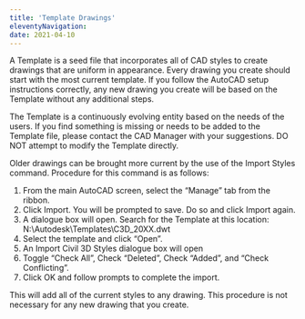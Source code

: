 ```yaml
---
title: 'Template Drawings'
eleventyNavigation:
date: 2021-04-10
---
```


A Template is a seed file that incorporates all of CAD styles to create drawings that are uniform in appearance. Every drawing you create should start with the most current template. If you follow the AutoCAD setup instructions correctly, any new drawing you create will be based on the Template without any additional steps.

The Template is a continuously evolving entity based on the needs of the users. If you find something is missing or needs to be added to the Template file, please contact the CAD Manager with your suggestions. DO NOT attempt to modify the Template directly.

Older drawings can be brought more current by the use of the Import Styles command. Procedure for this command is as follows:

1. From the main AutoCAD screen, select the “Manage” tab from the ribbon.
2. Click Import. You will be prompted to save. Do so and click Import again.
3. A dialogue box will open. Search for the Template at this location: N:\Autodesk\Templates\C3D_20XX.dwt
4. Select the template and click “Open”.
5. An Import Civil 3D Styles dialogue box will open
6. Toggle “Check All”, Check “Deleted”, Check “Added”, and “Check Conflicting”.
7. Click OK and follow prompts to complete the import.

This will add all of the current styles to any drawing. This procedure is not necessary for any new drawing that you create.
